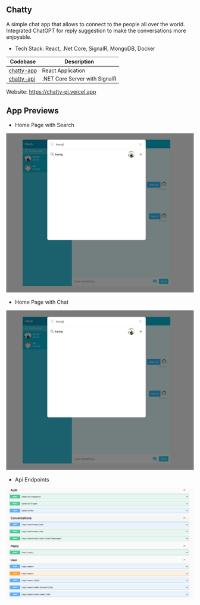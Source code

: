 ## Chatty

A simple chat app that allows to connect to the people all over the world. Integrated ChatGPT for reply suggestion to make the conversations more enjoyable.

- Tech Stack: React, .Net Core, SignalR, MongoDB, Docker

| Codebase | Description |
| ----------- | ----------- |
| [chatty-app](https://github.com/kkaung/chatty/tree/main/client) | React Application |
| [chatty-api](https://github.com/kkaung/chatty/tree/main/service) | .NET Core Server with SignalR |

Website: https://chatty-pi.vercel.app

## App Previews

- Home Page with Search 
  
![Home Search](docs/images/home.png)

- Home Page with Chat 
  
![Home Search](docs/images/home.png)

- Api Endpoints
  
![Endpoints Preview](docs/images/api-endpoint.png)